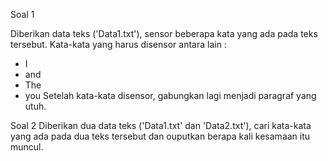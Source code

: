 Soal 1

Diberikan data teks ('Data1.txt'), sensor beberapa kata yang ada pada teks tersebut. Kata-kata yang harus disensor antara lain : 
- I
- and
- The
- you
Setelah kata-kata disensor, gabungkan lagi menjadi paragraf yang utuh.

Soal 2
Diberikan dua data teks ('Data1.txt' dan 'Data2.txt'), cari kata-kata yang ada pada dua teks tersebut dan ouputkan berapa kali kesamaan itu muncul.
